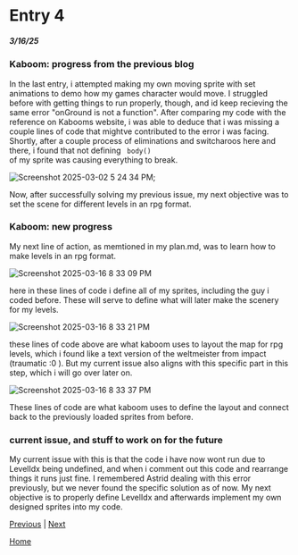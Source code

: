 # Entry 4
##### 3/16/25

### Kaboom: progress from the previous blog

In the last entry, i attempted making my own moving sprite with set animations to demo how my games character would move. I struggled before with getting things to run properly, though, and id keep recieving the same error "onGround is not a function". After comparing my code with the reference on Kabooms website, i was able to deduce that i was missing a couple lines of code that mightve contributed to the error i was facing. Shortly, after a couple process of eliminations and switcharoos here and there, i found that not defining <code> body() </code> of my sprite was causing everything to break. 

![Screenshot 2025-03-02 5 24 34 PM](https://github.com/user-attachments/assets/91a5c286-02a1-4d3c-9845-fe4f2be041d0); 

Now, after successfully solving my previous issue, my next objective was to set the scene for different levels in an rpg format. 

### Kaboom: new progress 

My next line of action, as memtioned in my plan.md, was to learn how to make levels in an rpg format. 

![Screenshot 2025-03-16 8 33 09 PM](https://github.com/user-attachments/assets/f47cdcb6-b680-4d3f-a4b7-c8f4082727f3)

here in these lines of code i define all of my sprites, including the guy i coded before. These will serve to define what will later make the scenery for my levels. 

![Screenshot 2025-03-16 8 33 21 PM](https://github.com/user-attachments/assets/3c847ec1-4927-45a5-ba6b-9c828f552e98)

these lines of code above are what kaboom uses to layout the map for rpg levels, which i found like a text version of the weltmeister from impact (traumatic :0 ). But my current issue also aligns with this specific part in this step, which i will go over later on. 

![Screenshot 2025-03-16 8 33 37 PM](https://github.com/user-attachments/assets/0110e2a6-3f86-42df-8650-32b71c1e85e7)

These lines of code are what kaboom uses to define the layout and connect back to the previously loaded sprites from before. 

### current issue, and stuff to work on for the future 

My current issue with this is that the code i have now wont run due to LevelIdx being undefined, and when i comment out this code and rearrange things it runs just fine. I remembered Astrid dealing with this error previously, but we never found the specific solution as of now. My next objective is to properly define LevelIdx and afterwards implement my own designed sprites into my code. 





[Previous](entry03.md) | [Next](entry05.md)

[Home](../README.md)
